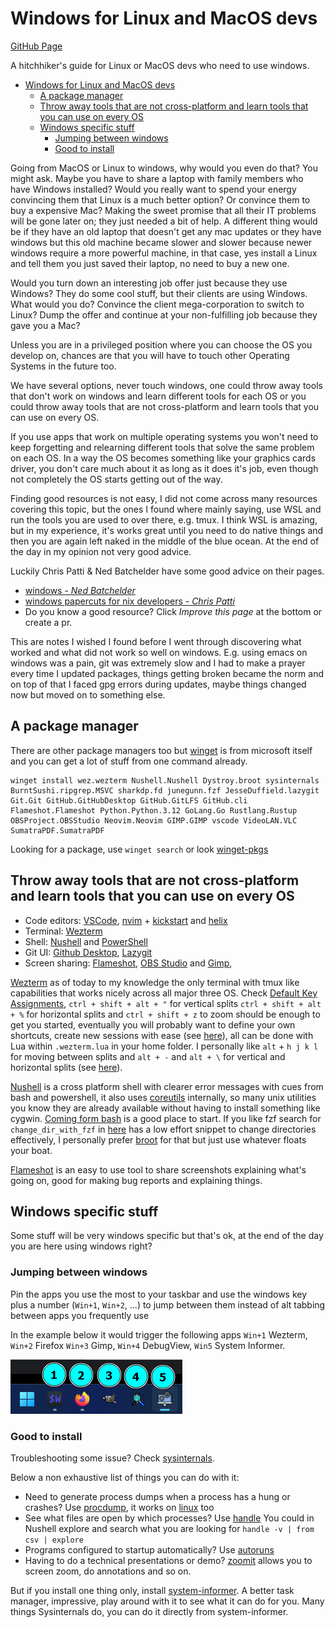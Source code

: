 # Windows for Linux and MacOS devs

[GitHub Page](https://francescelies.github.io/windows-for-linux-and-macos-devs)

A hitchhiker's guide for Linux or MacOS devs who need to use windows.

<!--toc:start-->
- [Windows for Linux and MacOS devs](#windows-for-linux-and-macos-devs)
  - [A package manager](#a-package-manager)
  - [Throw away tools that are not cross-platform and learn tools that you can use on every OS](#throw-away-tools-that-are-not-cross-platform-and-learn-tools-that-you-can-use-on-every-os)
  - [Windows specific stuff](#windows-specific-stuff)
    - [Jumping between windows](#jumping-between-windows)
    - [Good to install](#good-to-install)
<!--toc:end-->

Going from MacOS or Linux to windows, why would you even do that? You might
ask. Maybe you have to share a laptop with family members who have Windows
installed? Would you really want to spend your energy convincing them that
Linux is a much better option? Or convince them to buy a expensive Mac? Making
the sweet promise that all their IT problems will be gone later on; they just
needed a bit of help. A different thing would be if they have an old laptop
that doesn't get any mac updates or they have windows but this old machine
became slower and slower because newer windows require a more powerful machine,
in that case, yes install a Linux and tell them you just saved their laptop, no
need to buy a new one.

Would you turn down an interesting job offer just because they use Windows?
They do some cool stuff, but their clients are using Windows. What would you do?
Convince the client mega-corporation to switch to Linux? Dump the offer and
continue at your non-fulfilling job because they gave you a Mac?

Unless you are in a privileged position where you can choose the OS you develop
on, chances are that you will have to touch other Operating Systems in the
future too.

We have several options, never touch windows, one could throw away tools that
don't work on windows and learn different tools for each OS or you could throw
away tools that are not cross-platform and learn tools that you can use on
every OS.

If you use apps that work on multiple operating systems you won't need to keep
forgetting and relearning different tools that solve the same problem on each
OS. In a way the OS becomes something like your graphics cards driver, you
don't care much about it as long as it does it's job, even though not
completely the OS starts getting out of the way.

Finding good resources is not easy, I did not come across many resources
covering this topic, but the ones I found where mainly saying, use WSL and run
the tools you are used to over there, e.g. tmux.
I think WSL is amazing, but in my experience, it's works great until you need
to do native things and then you are again left naked in the middle of the blue
ocean. At the end of the day in my opinion not very good advice.

Luckily Chris Patti & Ned Batchelder have some good advice on their pages.

- [windows - _Ned Batchelder_](https://nedbatchelder.com/blog/tag/windows.html)
- [windows papercuts for nix developers - _Chris Patti_](https://www.feoh.org/posts/windows-papercuts-for-nix-developers)
- Do you know a good resource? Click _Improve this page_ at the bottom or
create a pr.

This are notes I wished I found before I went through discovering what worked
and what did not work so well on windows. E.g. using emacs on windows was a
pain, git was extremely slow and I had to make a prayer every time I updated
packages, things getting broken became the norm and on top of that I faced gpg
errors during updates, maybe things changed now but moved on to something else.

## A package manager

There are other package managers too but
[winget](https://learn.microsoft.com/en-us/windows/package-manager/winget/#install-winget)
is from microsoft itself and you can get a lot of stuff from one command
already.

    winget install wez.wezterm Nushell.Nushell Dystroy.broot sysinternals BurntSushi.ripgrep.MSVC sharkdp.fd junegunn.fzf JesseDuffield.lazygit Git.Git GitHub.GitHubDesktop GitHub.GitLFS GitHub.cli Flameshot.Flameshot Python.Python.3.12 GoLang.Go Rustlang.Rustup OBSProject.OBSStudio Neovim.Neovim GIMP.GIMP vscode VideoLAN.VLC SumatraPDF.SumatraPDF

Looking for a package, use `winget search` or look [winget-pkgs](https://github.com/microsoft/winget-pkgs)

## Throw away tools that are not cross-platform and learn tools that you can use on every OS

- Code editors: [VSCode](https://github.com/microsoft/vscode),
[nvim](https://github.com/neovim/neovim) +
[kickstart](https://github.com/nvim-lua/kickstart.nvim) and
[helix](https://helix-editor.com)
- Terminal: [Wezterm](https://github.com/wez/wezterm)
- Shell: [Nushell](https://www.nushell.sh) and [PowerShell](https://learn.microsoft.com/en-us/powershell)
- Git UI: [Github Desktop](https://github.com/desktop/desktop),
[Lazygit](https://github.com/jesseduffield/lazygit)
- Screen sharing: [Flameshot](https://flameshot.org),
[OBS Studio](https://obsproject.com) and [Gimp](https://www.gimp.org),

[Wezterm](https://wezfurlong.org/wezterm) as of today to my knowledge the only
terminal with tmux like capabilities that works nicely across all major three
OS. Check [Default Key
Assignments](https://wezfurlong.org/wezterm/config/default-keys.html), `ctrl +
shift + alt + "` for vertical splits `ctrl + shift + alt + %` for horizontal
splits and `ctrl + shift + z` to zoom should be enough to get you started,
eventually you will probably want to define your own shortcuts, create new
sessions with ease (see
[here](https://github.com/wez/wezterm/discussions/4796#discussioncomment-10329727)),
all can be done with Lua within `.wezterm.lua` in your home folder.
I personally like `alt` + `h j k l` for moving between splits and `alt + -` and
`alt + \` for vertical and horizontal splits (see
[here](https://github.com/FrancescElies/wezterm-config/)).

[Nushell](https://www.nushell.sh) is a cross platform shell with clearer error
messages with cues from bash and powershell, it also uses
[coreutils](https://github.com/uutils/coreutils) internally, so many unix
utilities you know they are already available without having to install
something like cygwin.
[Coming form bash](https://www.nushell.sh/book/coming_from_bash.html) is a good
place to start. If you like fzf search for `change_dir_with_fzf` in
[here](https://www.nushell.sh/book/line_editor.html#keybindings) has a low
effort snippet to change directories effectively, I personally prefer
[broot](https://dystroy.org/broot) for that but just use whatever floats your
boat.

[Flameshot](https://flameshot.org) is an easy to use tool to share screenshots
explaining what's going on, good for making bug reports and explaining things.

## Windows specific stuff

Some stuff will be very windows specific but that's ok, at the end of the day
you are here using windows right?

### Jumping between windows

Pin the apps you use the most to your taskbar and use the windows key plus a
number (`Win+1`, `Win+2`, ...) to jump between them instead of alt
tabbing between apps you frequently use

In the example below it would trigger the following apps `Win+1` Wezterm,
`Win+2` Firefox `Win+3` Gimp, `Win+4` DebugView, `Win5` System Informer.

![example](./images/toolbar-with-pinned-apps.png)

### Good to install

Troubleshooting some issue?
Check [sysinternals](https://learn.microsoft.com/en-us/sysinternals).

Below a non exhaustive list of things you can do with it:

- Need to generate process dumps when a process has a hung or crashes? Use
[procdump](https://learn.microsoft.com/en-us/sysinternals/downloads/procdump),
it works on [linux](https://github.com/Sysinternals/ProcDump-for-Linux) too
- See what files are open by which processes? Use
[handle](https://learn.microsoft.com/en-us/sysinternals/downloads/handle)
You could in Nushell explore and search what you are looking for
`handle -v | from csv | explore`
- Programs configured to startup automatically? Use
[autoruns](https://learn.microsoft.com/en-us/sysinternals/downloads/autoruns)
- Having to do a technical presentations or demo?
[zoomit](https://learn.microsoft.com/en-us/sysinternals/downloads/zoomit)
allows you to screen zoom, do annotations and so on.

But if you install one thing only, install
[system-informer](https://github.com/winsiderss/systeminformer).
A better task manager, impressive, play around with it to see what it can do
for you. Many things Sysinternals do, you can do it directly from
system-informer.

